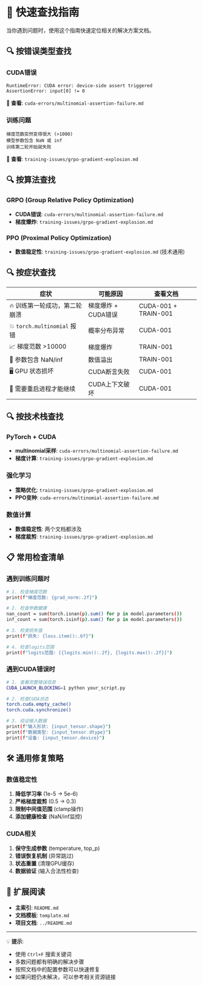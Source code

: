 # 🚀 快速查找指南

当你遇到问题时，使用这个指南快速定位相关的解决方案文档。

## 🔍 按错误类型查找

### CUDA错误
```
RuntimeError: CUDA error: device-side assert triggered
AssertionError: input[0] != 0
```
**📄 查看**: `cuda-errors/multinomial-assertion-failure.md`

### 训练问题
```
梯度范数突然变得很大 (>1000)
模型参数包含 NaN 或 inf
训练第二轮开始就失败
```
**📄 查看**: `training-issues/grpo-gradient-explosion.md`

## 🔍 按算法查找

### GRPO (Group Relative Policy Optimization)
- **CUDA错误**: `cuda-errors/multinomial-assertion-failure.md`
- **梯度爆炸**: `training-issues/grpo-gradient-explosion.md`

### PPO (Proximal Policy Optimization)
- **数值稳定性**: `training-issues/grpo-gradient-explosion.md` (技术通用)

## 🔍 按症状查找

| 症状 | 可能原因 | 查看文档 |
|------|----------|----------|
| 🔥 训练第一轮成功，第二轮崩溃 | 梯度爆炸 + CUDA错误 | CUDA-001 + TRAIN-001 |
| 💥 `torch.multinomial` 报错 | 概率分布异常 | CUDA-001 |
| 📈 梯度范数 >10000 | 梯度爆炸 | TRAIN-001 |
| 🧮 参数包含 NaN/inf | 数值溢出 | TRAIN-001 |
| 🖥️ GPU 状态损坏 | CUDA断言失败 | CUDA-001 |
| 🔄 需要重启进程才能继续 | CUDA上下文破坏 | CUDA-001 |

## 🔍 按技术栈查找

### PyTorch + CUDA
- **multinomial采样**: `cuda-errors/multinomial-assertion-failure.md`
- **梯度计算**: `training-issues/grpo-gradient-explosion.md`

### 强化学习
- **策略优化**: `training-issues/grpo-gradient-explosion.md`
- **PPO变种**: `cuda-errors/multinomial-assertion-failure.md`

### 数值计算
- **数值稳定性**: 两个文档都涉及
- **梯度裁剪**: `training-issues/grpo-gradient-explosion.md`

## 📋 常用检查清单

### 遇到训练问题时
```bash
# 1. 检查梯度范数
print(f"梯度范数: {grad_norm:.2f}")

# 2. 检查参数健康
nan_count = sum(torch.isnan(p).sum() for p in model.parameters())
inf_count = sum(torch.isinf(p).sum() for p in model.parameters())

# 3. 检查损失值
print(f"损失: {loss.item():.6f}")

# 4. 检查logits范围
print(f"logits范围: [{logits.min():.2f}, {logits.max():.2f}]")
```

### 遇到CUDA错误时
```bash
# 1. 查看完整错误信息
CUDA_LAUNCH_BLOCKING=1 python your_script.py

# 2. 检查CUDA状态
torch.cuda.empty_cache()
torch.cuda.synchronize()

# 3. 验证输入数据
print(f"输入形状: {input_tensor.shape}")
print(f"数据类型: {input_tensor.dtype}")
print(f"设备: {input_tensor.device}")
```

## 🛠️ 通用修复策略

### 数值稳定性
1. **降低学习率** (1e-5 → 5e-6)
2. **严格梯度裁剪** (0.5 → 0.3)
3. **限制中间值范围** (clamp操作)
4. **添加健康检查** (NaN/inf监控)

### CUDA相关
1. **保守生成参数** (temperature, top_p)
2. **错误恢复机制** (异常跳过)
3. **状态重置** (清理GPU缓存)
4. **数据验证** (输入合法性检查)

## 🔗 扩展阅读

- **主索引**: `README.md`
- **文档模板**: `template.md`
- **项目文档**: `../README.md`

---

💡 **提示**: 
- 使用 `Ctrl+F` 搜索关键词
- 多数问题都有明确的解决步骤
- 按照文档中的配置参数可以快速修复
- 如果问题仍未解决，可以参考相关资源链接 